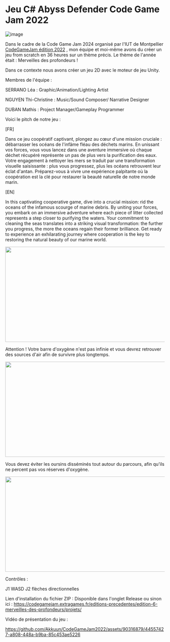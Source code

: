 # Jeu C# Abyss Defender Code Game Jam 2022

![image](https://github.com/Akkuun/Code_Game_Jam_2024/assets/90316879/2a97fadd-601f-4967-b7dc-c499a876a61a)

Dans le cadre de la Code Game Jam 2024 organisé par l'IUT de Montpellier [CodeGameJam édition 2022](https://codegamejam.extragames.fr/editions-precedentes/edition-6-merveilles-des-profondeurs/projets/) , mon équipe et moi-même avons du créer un jeu from scratch en 36 heures sur un thème précis. Le thème de l'année était : Merveilles des profondeurs ! 


Dans ce contexte nous avons créer un jeu 2D avec le moteur de jeu Unity.

Membres de l'équipe :

SERRANO Léa : Graphic/Animation/Lighting Artist

NGUYEN Thi-Christine : Music/Sound Composer/ Narrative Designer

DUBAN Mathis : Project Manager/Gameplay Programmer


Voici le pitch de notre jeu :

[FR]

Dans ce jeu coopératif captivant, plongez au cœur d'une mission cruciale : débarrasser les océans de l'infâme fléau des déchets marins. En unissant vos forces, vous vous lancez dans une aventure immersive où chaque déchet récupéré représente un pas de plus vers la purification des eaux. Votre engagement à nettoyer les mers se traduit par une transformation visuelle saisissante : plus vous progressez, plus les océans retrouvent leur éclat d'antan. Préparez-vous à vivre une expérience palpitante où la coopération est la clé pour restaurer la beauté naturelle de notre monde marin.

[EN]

In this captivating cooperative game, dive into a crucial mission: rid the oceans of the infamous scourge of marine debris. By uniting your forces, you embark on an immersive adventure where each piece of litter collected represents a step closer to purifying the waters. Your commitment to cleaning the seas translates into a striking visual transformation: the further you progress, the more the oceans regain their former brilliance. Get ready to experience an exhilarating journey where cooperation is the key to restoring the natural beauty of our marine world.


<a href="url"><img src="https://user-images.githubusercontent.com/90316879/155219358-2261e6ac-6917-4d87-87a7-2c8ddce3a69c.png" align="center" height="300" width="550" ></a>


Attention ! Votre barre d'oxygène n'est pas infinie et vous devrez retrouver des sources d'air afin de survivre plus longtemps.

<a href="url"><img src="https://user-images.githubusercontent.com/90316879/155219530-22efd5b2-b8a2-4708-ad2d-0d1b718ba2e7.png" align="center" height="300" width="550" ></a>

Vous devez éviter les oursins disséminés tout autour du parcours, afin qu'ils ne percent pas vos réserves d'oxygène.

<a href="url"><img src="https://user-images.githubusercontent.com/90316879/155219737-046d722d-bfa6-4b53-b466-6d51079af496.png" align="center" height="300" width="550" ></a>

Contrôles : 

J1   WASD   J2 flèches directionnelles


Lien d'installation du fichier ZIP : Disponible dans l'onglet Release ou sinon ici : https://codegamejam.extragames.fr/editions-precedentes/edition-6-merveilles-des-profondeurs/projets/



Vidéo de présentation du jeu : 

https://github.com/Akkuun/CodeGameJam2022/assets/90316879/44557427-a808-448a-b9ba-85c453ae5226
